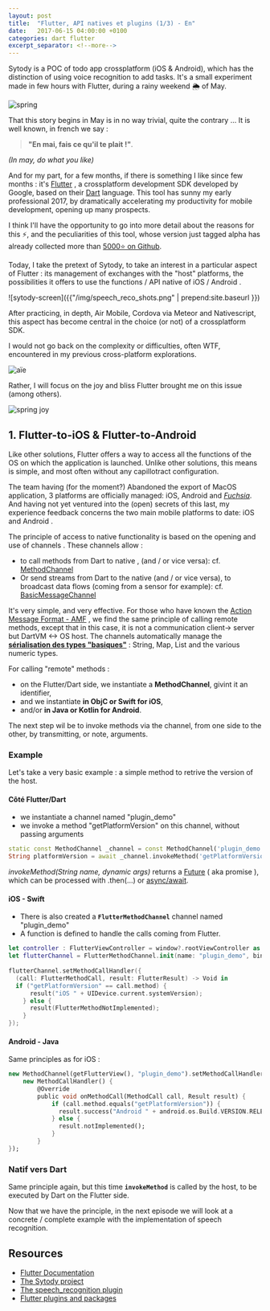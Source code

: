 ```yaml
---
layout: post
title:  "Flutter, API natives et plugins (1/3) - En"
date:   2017-06-15 04:00:00 +0100
categories: dart flutter
excerpt_separator: <!--more-->
---
```


Sytody is a POC of todo app crossplatform (iOS & Android), which has the distinction of using voice recognition to add tasks.
It's a small experiment made in few hours with Flutter, during a rainy weekend 🌦 of May.

![spring](https://media.giphy.com/media/RrkNTIh8ymPPG/giphy.gif)

<!--more-->

That this story begins in May is in no way trivial, quite the contrary ... It is well known, in french we say : 

>**"En mai, fais ce qu'il te plait !"**.

*(In may, do what you like)*
 
And for my part, for a few months, if there is something I like since few months : it's [Flutter](http://flutter.io) ,
a crossplatform development SDK developed by Google, based on their [Dart](http://darlang.org) language.
This tool has sunny my early professional 2017, by dramatically accelerating my productivity for mobile development,
opening up many prospects.

I think I'll have the opportunity to go into more detail about the reasons for this ⚡️, and the peculiarities of this tool,
whose version just tagged alpha has already collected more than [5000⭐️ on Github](http://github.com/flutter/flutter).

Today, I take the pretext of Sytody, to take an interest in a particular aspect of Flutter : 
its management of exchanges with the "host" platforms, the possibilities it offers to use the functions / API native of iOS / Android .

![sytody-screen]({{"/img/speech_reco_shots.png" | prepend:site.baseurl }})

After practicing, in depth, Air Mobile, Cordova via Meteor and Nativescript, this aspect has become central in the choice (or not) of a crossplatform SDK.

I would not go back on the complexity or difficulties, often WTF, encountered in my previous cross-platform explorations.

![aïe](https://media0.giphy.com/media/YIE4cgmV6KxBS/200.gif)

Rather, I will focus on the joy and bliss Flutter brought me on this issue (among others).

![spring joy](https://media2.giphy.com/media/wNipYAoZ3iaEE/200.gif)

## 1. Flutter-to-iOS & Flutter-to-Android
 
Like other solutions, Flutter offers a way to access all the functions of the OS on which the application is launched. Unlike other solutions, this means is simple, and most often without any capillotract configuration.

The team having (for the moment?) Abandoned the export of MacOS application, 3 platforms are officially managed: iOS, Android and [*Fuchsia*](https://github.com/fuchsia-mirror). 
And having not yet ventured into the (open) secrets of this last, my experience feedback concerns the two main mobile platforms to date: iOS and Android .

The principle of access to native functionality is based on the opening and use of channels . These channels allow :

- to call methods from Dart to native , (and / or vice versa): cf. [MethodChannel](https://docs.flutter.io/flutter/services/MethodChannel-class.html)
- Or send streams from Dart to the native (and / or vice versa), to broadcast data flows (coming from a sensor for example): cf. [BasicMessageChannel](https://docs.flutter.io/flutter/services/BasicMessageChannel-class.html) 

It's very simple, and very effective. For those who have known the [Action Message Format - AMF](https://en.wikipedia.org/wiki/Action_Message_Format) , we find the same principle of calling remote methods, except that in this case, it is not a communication client-> server but DartVM <-> OS host. The channels automatically manage the [**sérialisation des types "basiques"**](https://flutter.io/platform-channels/#codec) : String, Map, List and the various numeric types. 
 
For calling "remote" methods : 
- on the Flutter/Dart side, we instantiate a **MethodChannel**, givint it an identifier,
- and we instantiate **in ObjC or Swift for iOS**, 
- and/or **in Java or Kotlin for Android**.

The next step wil be to invoke methods via the channel, from one side to the other, by transmitting, or note, arguments. 

### Example

Let's take a very basic example : a simple method to retrive the version of the host. 

#### Côté Flutter/Dart

- we instantiate a channel named "plugin_demo"
- we invoke a method "getPlatformVersion" on this channel, without passing arguments

```dart
static const MethodChannel _channel = const MethodChannel('plugin_demo');
String platformVersion = await _channel.invokeMethod('getPlatformVersion');
```

*invokeMethod(String name, dynamic args)* returns a [Future](https://www.dartlang.org/tutorials/language/futures) ( aka promise ), which can be processed with .then(...) or [async/await](https://www.dartlang.org/articles/language/await-async).

#### iOS - Swift

- There is also created a **`FlutterMethodChannel`** channel named "plugin_demo"
- A function is defined to handle the calls coming from Flutter.

```swift
let controller : FlutterViewController = window?.rootViewController as! FlutterViewController;
let flutterChannel = FlutterMethodChannel.init(name: "plugin_demo", binaryMessenger: controller);
  
flutterChannel.setMethodCallHandler({
  (call: FlutterMethodCall, result: FlutterResult) -> Void in
  if ("getPlatformVersion" == call.method) {
      result("iOS " + UIDevice.current.systemVersion);
    } else {
      result(FlutterMethodNotImplemented);
    }
});
```

#### Android - Java

Same principles as for iOS :

```dart
new MethodChannel(getFlutterView(), "plugin_demo").setMethodCallHandler(
    new MethodCallHandler() {
        @Override
        public void onMethodCall(MethodCall call, Result result) {
            if (call.method.equals("getPlatformVersion")) {
              result.success("Android " + android.os.Build.VERSION.RELEASE);
            } else {
              result.notImplemented();
            }
        }
});
```

### Natif vers Dart

Same principle again, but this time **`invokeMethod`** is called by the host, to be executed by Dart on the Flutter side.

Now that we have the principle, in the next episode we will look at a concrete / complete example with the implementation of speech recognition. 

## Resources

- [Flutter Documentation](https://flutter.io/platform-plugins/)
- [The Sytody project](http://github.com/rxlabz/sytody)
- [The speech_recognition plugin](http://github.com/rxlabz/speech_recognition)
- [Flutter plugins and packages](https://pub.dartlang.org/flutter/packages/)